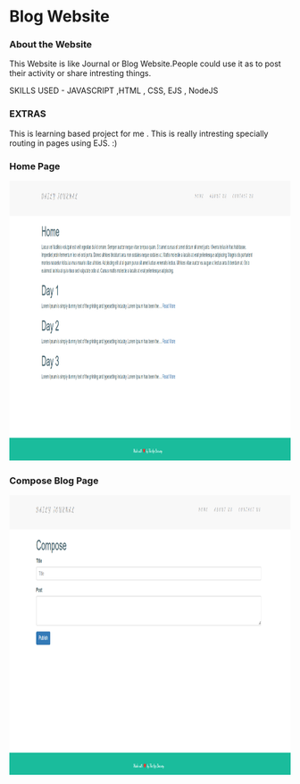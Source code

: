 # Blog Website
 ### About the Website
  This Website is like Journal or Blog Website.People could use it as to post their activity or share intresting things.
  
  SKILLS USED - JAVASCRIPT ,HTML , CSS, EJS , NodeJS
  
  ### EXTRAS
  
  This is learning based project for me . This is really intresting specially routing in pages using EJS. :)

### Home Page<br />
 <img src="homepage.png" width="1000" height="500"><br />
 
 ### Compose Blog Page<br />
 <img src="compose.png" width="1000" height="500"><br />
